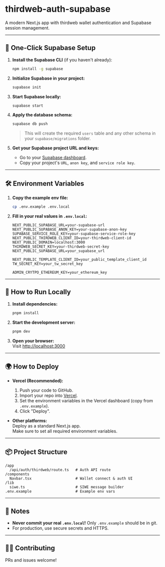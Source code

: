 # thirdweb-auth-supabase

A modern Next.js app with thirdweb wallet authentication and Supabase session management.

---

## 🚀 One-Click Supabase Setup

1. **Install the Supabase CLI** (if you haven't already):
   ```sh
   npm install -g supabase
   ```

2. **Initialize Supabase in your project:**
   ```sh
   supabase init
   ```

3. **Start Supabase locally:**
   ```sh
   supabase start
   ```

4. **Apply the database schema:**
   ```sh
   supabase db push
   ```
   > This will create the required `users` table and any other schema in your `supabase/migrations` folder.

5. **Get your Supabase project URL and keys:**
   - Go to your [Supabase dashboard](https://app.supabase.com/).
   - Copy your project's `URL`, `anon key`, and `service role key`.

---

## 🛠️ Environment Variables

1. **Copy the example env file:**
   ```sh
   cp .env.example .env.local
   ```
2. **Fill in your real values in `.env.local`:**

   ```env
   NEXT_PUBLIC_SUPABASE_URL=your-supabase-url
   NEXT_PUBLIC_SUPABASE_ANON_KEY=your-supabase-anon-key
   SUPABASE_SERVICE_ROLE_KEY=your-supabase-service-role-key
   NEXT_PUBLIC_THIRDWEB_CLIENT_ID=your-thirdweb-client-id
   NEXT_PUBLIC_DOMAIN=localhost:3000
   THIRDWEB_SECRET_KEY=your-thirdweb-secret-key
   NEXT_PUBLIC_SUPABASE_URL=your_supabase_url

   NEXT_PUBLIC_TEMPLATE_CLIENT_ID=your_public_template_client_id
   TW_SECRET_KEY=your_tw_secret_key

   ADMIN_CRYTPO_ETHEREUM_KEY=your_ethereum_key
   ```

---

## 🏃 How to Run Locally

1. **Install dependencies:**
   ```sh
   pnpm install
   ```

2. **Start the development server:**
   ```sh
   pnpm dev
   ```

3. **Open your browser:**  
   Visit [http://localhost:3000](http://localhost:3000)

---

## 🌍 How to Deploy

- **Vercel (Recommended):**
  1. Push your code to GitHub.
  2. Import your repo into [Vercel](https://vercel.com/).
  3. Set the environment variables in the Vercel dashboard (copy from `.env.example`).
  4. Click "Deploy".

- **Other platforms:**  
  Deploy as a standard Next.js app.  
  Make sure to set all required environment variables.

---

## 📦 Project Structure

```
/app
  /api/auth/thirdweb/route.ts   # Auth API route
/components
  Navbar.tsx                    # Wallet connect & auth UI
/lib
  siwe.ts                       # SIWE message builder
.env.example                    # Example env vars
```

---

## 📝 Notes

- **Never commit your real `.env.local`!** Only `.env.example` should be in git.
- For production, use secure secrets and HTTPS.

---

## 🧑‍💻 Contributing

PRs and issues welcome!

